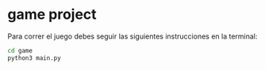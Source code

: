 # game project

Para correr el juego debes seguir las siguientes instrucciones en la terminal:

```sh
cd game 
python3 main.py
```

